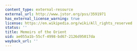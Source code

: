```yaml
---
content_type: external-resource
external_url: http://www.jstor.org/pss/3591971
has_external_license_warning: true
license: https://en.wikipedia.org/wiki/All_rights_reserved
status: ''
title: Memoirs of the Orient
uid: ae055a1b-55cf-4998-bd67-2126d95017da
wayback_url: ''
---
```

